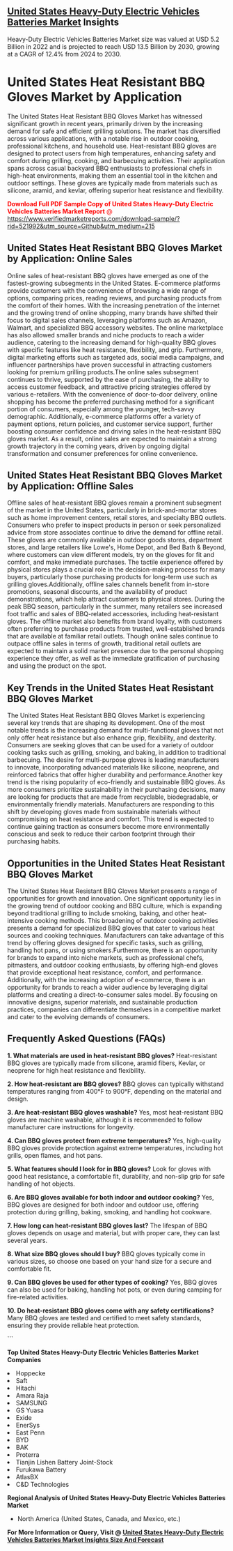 <h2><a href="https://www.verifiedmarketreports.com/download-sample/?rid=521992&amp;utm_source=Github&amp;utm_medium=215" target="_blank">United States Heavy-Duty Electric Vehicles Batteries Market</a> Insights</h2><p>Heavy-Duty Electric Vehicles Batteries Market size was valued at USD 5.2 Billion in 2022 and is projected to reach USD 13.5 Billion by 2030, growing at a CAGR of 12.4% from 2024 to 2030.</p><p><h1>United States Heat Resistant BBQ Gloves Market by Application</h1><p>The United States Heat Resistant BBQ Gloves Market has witnessed significant growth in recent years, primarily driven by the increasing demand for safe and efficient grilling solutions. The market has diversified across various applications, with a notable rise in outdoor cooking, professional kitchens, and household use. Heat-resistant BBQ gloves are designed to protect users from high temperatures, enhancing safety and comfort during grilling, cooking, and barbecuing activities. Their application spans across casual backyard BBQ enthusiasts to professional chefs in high-heat environments, making them an essential tool in the kitchen and outdoor settings. These gloves are typically made from materials such as silicone, aramid, and kevlar, offering superior heat resistance and flexibility.<p><span class=""><span style="color: #ff0000;"><strong>Download Full PDF Sample Copy of United States Heavy-Duty Electric Vehicles Batteries Market Report</strong> @ </span><a href="https://www.verifiedmarketreports.com/download-sample/?rid=521992&amp;utm_source=Github&amp;utm_medium=215" target="_blank">https://www.verifiedmarketreports.com/download-sample/?rid=521992&amp;utm_source=Github&amp;utm_medium=215</a></span></p></p><h2>United States Heat Resistant BBQ Gloves Market by Application: Online Sales</h2><p>Online sales of heat-resistant BBQ gloves have emerged as one of the fastest-growing subsegments in the United States. E-commerce platforms provide customers with the convenience of browsing a wide range of options, comparing prices, reading reviews, and purchasing products from the comfort of their homes. With the increasing penetration of the internet and the growing trend of online shopping, many brands have shifted their focus to digital sales channels, leveraging platforms such as Amazon, Walmart, and specialized BBQ accessory websites. The online marketplace has also allowed smaller brands and niche products to reach a wider audience, catering to the increasing demand for high-quality BBQ gloves with specific features like heat resistance, flexibility, and grip. Furthermore, digital marketing efforts such as targeted ads, social media campaigns, and influencer partnerships have proven successful in attracting customers looking for premium grilling products.The online sales subsegment continues to thrive, supported by the ease of purchasing, the ability to access customer feedback, and attractive pricing strategies offered by various e-retailers. With the convenience of door-to-door delivery, online shopping has become the preferred purchasing method for a significant portion of consumers, especially among the younger, tech-savvy demographic. Additionally, e-commerce platforms offer a variety of payment options, return policies, and customer service support, further boosting consumer confidence and driving sales in the heat-resistant BBQ gloves market. As a result, online sales are expected to maintain a strong growth trajectory in the coming years, driven by ongoing digital transformation and consumer preferences for online convenience.<h2>United States Heat Resistant BBQ Gloves Market by Application: Offline Sales</h2><p>Offline sales of heat-resistant BBQ gloves remain a prominent subsegment of the market in the United States, particularly in brick-and-mortar stores such as home improvement centers, retail stores, and specialty BBQ outlets. Consumers who prefer to inspect products in person or seek personalized advice from store associates continue to drive the demand for offline retail. These gloves are commonly available in outdoor goods stores, department stores, and large retailers like Lowe's, Home Depot, and Bed Bath & Beyond, where customers can view different models, try on the gloves for fit and comfort, and make immediate purchases. The tactile experience offered by physical stores plays a crucial role in the decision-making process for many buyers, particularly those purchasing products for long-term use such as grilling gloves.Additionally, offline sales channels benefit from in-store promotions, seasonal discounts, and the availability of product demonstrations, which help attract customers to physical stores. During the peak BBQ season, particularly in the summer, many retailers see increased foot traffic and sales of BBQ-related accessories, including heat-resistant gloves. The offline market also benefits from brand loyalty, with customers often preferring to purchase products from trusted, well-established brands that are available at familiar retail outlets. Though online sales continue to outpace offline sales in terms of growth, traditional retail outlets are expected to maintain a solid market presence due to the personal shopping experience they offer, as well as the immediate gratification of purchasing and using the product on the spot.<h2>Key Trends in the United States Heat Resistant BBQ Gloves Market</h2><p>The United States Heat Resistant BBQ Gloves Market is experiencing several key trends that are shaping its development. One of the most notable trends is the increasing demand for multi-functional gloves that not only offer heat resistance but also enhance grip, flexibility, and dexterity. Consumers are seeking gloves that can be used for a variety of outdoor cooking tasks such as grilling, smoking, and baking, in addition to traditional barbecuing. The desire for multi-purpose gloves is leading manufacturers to innovate, incorporating advanced materials like silicone, neoprene, and reinforced fabrics that offer higher durability and performance.Another key trend is the rising popularity of eco-friendly and sustainable BBQ gloves. As more consumers prioritize sustainability in their purchasing decisions, many are looking for products that are made from recyclable, biodegradable, or environmentally friendly materials. Manufacturers are responding to this shift by developing gloves made from sustainable materials without compromising on heat resistance and comfort. This trend is expected to continue gaining traction as consumers become more environmentally conscious and seek to reduce their carbon footprint through their purchasing habits.<h2>Opportunities in the United States Heat Resistant BBQ Gloves Market</h2><p>The United States Heat Resistant BBQ Gloves Market presents a range of opportunities for growth and innovation. One significant opportunity lies in the growing trend of outdoor cooking and BBQ culture, which is expanding beyond traditional grilling to include smoking, baking, and other heat-intensive cooking methods. This broadening of outdoor cooking activities presents a demand for specialized BBQ gloves that cater to various heat sources and cooking techniques. Manufacturers can take advantage of this trend by offering gloves designed for specific tasks, such as grilling, handling hot pans, or using smokers.Furthermore, there is an opportunity for brands to expand into niche markets, such as professional chefs, pitmasters, and outdoor cooking enthusiasts, by offering high-end gloves that provide exceptional heat resistance, comfort, and performance. Additionally, with the increasing adoption of e-commerce, there is an opportunity for brands to reach a wider audience by leveraging digital platforms and creating a direct-to-consumer sales model. By focusing on innovative designs, superior materials, and sustainable production practices, companies can differentiate themselves in a competitive market and cater to the evolving demands of consumers.<h2>Frequently Asked Questions (FAQs)</h2><p><strong>1. What materials are used in heat-resistant BBQ gloves?</strong> Heat-resistant BBQ gloves are typically made from silicone, aramid fibers, Kevlar, or neoprene for high heat resistance and flexibility.</p><p><strong>2. How heat-resistant are BBQ gloves?</strong> BBQ gloves can typically withstand temperatures ranging from 400°F to 900°F, depending on the material and design.</p><p><strong>3. Are heat-resistant BBQ gloves washable?</strong> Yes, most heat-resistant BBQ gloves are machine washable, although it is recommended to follow manufacturer care instructions for longevity.</p><p><strong>4. Can BBQ gloves protect from extreme temperatures?</strong> Yes, high-quality BBQ gloves provide protection against extreme temperatures, including hot grills, open flames, and hot pans.</p><p><strong>5. What features should I look for in BBQ gloves?</strong> Look for gloves with good heat resistance, a comfortable fit, durability, and non-slip grip for safe handling of hot objects.</p><p><strong>6. Are BBQ gloves available for both indoor and outdoor cooking?</strong> Yes, BBQ gloves are designed for both indoor and outdoor use, offering protection during grilling, baking, smoking, and handling hot cookware.</p><p><strong>7. How long can heat-resistant BBQ gloves last?</strong> The lifespan of BBQ gloves depends on usage and material, but with proper care, they can last several years.</p><p><strong>8. What size BBQ gloves should I buy?</strong> BBQ gloves typically come in various sizes, so choose one based on your hand size for a secure and comfortable fit.</p><p><strong>9. Can BBQ gloves be used for other types of cooking?</strong> Yes, BBQ gloves can also be used for baking, handling hot pots, or even during camping for fire-related activities.</p><p><strong>10. Do heat-resistant BBQ gloves come with any safety certifications?</strong> Many BBQ gloves are tested and certified to meet safety standards, ensuring they provide reliable heat protection.</p>```</p><p><strong>Top United States Heavy-Duty Electric Vehicles Batteries Market Companies</strong></p><div data-test-id=""><p><li>Hoppecke</li><li> Saft</li><li> Hitachi</li><li> Amara Raja</li><li> SAMSUNG</li><li> GS Yuasa</li><li> Exide</li><li> EnerSys</li><li> East Penn</li><li> BYD</li><li> BAK</li><li> Proterra</li><li> Tianjin Lishen Battery Joint-Stock</li><li> Furukawa Battery</li><li> AtlasBX</li><li> C&D Technologies</li></p><div><strong>Regional Analysis of&nbsp;United States Heavy-Duty Electric Vehicles Batteries Market</strong></div><ul><li dir="ltr"><p dir="ltr">North America&nbsp;(United States, Canada, and Mexico, etc.)</p></li></ul><p><strong>For More Information or Query, Visit @&nbsp;</strong><strong><a href="https://www.verifiedmarketreports.com/product/heavy-duty-electric-vehicles-batteries-market/?utm_source=Github&amp;utm_medium=215" target="_blank">United States Heavy-Duty Electric Vehicles Batteries Market Insights Size And Forecast</a></strong></p></div>
